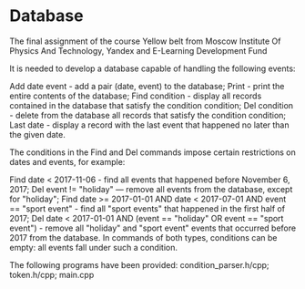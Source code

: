 # Database
The final assignment of the course Yellow belt from Moscow Institute Of Physics And Technology, Yandex and E-Learning Development Fund 

It is needed to develop a database capable of handling the following events:

Add date event - add a pair (date, event) to the database;
Print - print the entire contents of the database;
Find condition - display all records contained in the database that satisfy the condition condition;
Del condition - delete from the database all records that satisfy the condition condition;
Last date - display a record with the last event that happened no later than the given date.

The conditions in the Find and Del commands impose certain restrictions on dates and events, for example:

Find date < 2017-11-06 - find all events that happened before November 6, 2017;
Del event != "holiday" — remove all events from the database, except for "holiday";
Find date >= 2017-01-01 AND date < 2017-07-01 AND event == "sport event" - find all "sport events" that happened in the first half of 2017;
Del date < 2017-01-01 AND (event == "holiday" OR event == "sport event") - remove all "holiday" and "sport event" events that occurred before 2017 from the database.
In commands of both types, conditions can be empty: all events fall under such a condition.

The following programs have been provided: condition_parser.h/cpp; token.h/cpp; main.cpp
